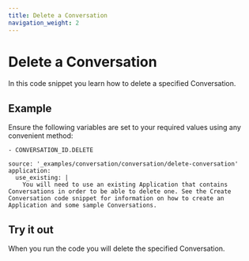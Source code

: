 ```yaml
---
title: Delete a Conversation
navigation_weight: 2
---
```


# Delete a Conversation

In this code snippet you learn how to delete a specified Conversation.

## Example

Ensure the following variables are set to your required values using any convenient method:

```snippet_variables
- CONVERSATION_ID.DELETE
```

```code_snippets
source: '_examples/conversation/conversation/delete-conversation'
application:
  use_existing: |
    You will need to use an existing Application that contains Conversations in order to be able to delete one. See the Create Conversation code snippet for information on how to create an Application and some sample Conversations.
```

## Try it out

When you run the code you will delete the specified Conversation.
